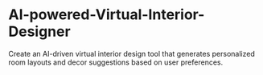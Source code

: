 # AI-powered-Virtual-Interior-Designer
Create an AI-driven virtual interior design tool that generates personalized room layouts and decor suggestions based on user preferences.
